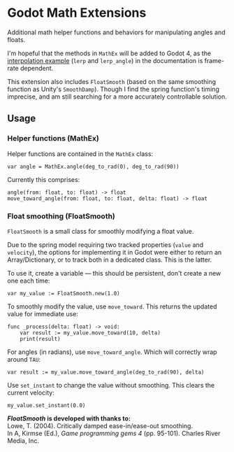 # Godot Math Extensions
Additional math helper functions and behaviors for manipulating angles and floats.

I'm hopeful that the methods in `MathEx` will be added to Godot 4, as the [interpolation example](https://docs.godotengine.org/en/latest/tutorials/math/interpolation.html#smoothing-motion) (`lerp` and `lerp_angle`) in the documentation is frame-rate dependent.

This extension also includes `FloatSmooth` (based on the same smoothing function as Unity's `SmoothDamp`). Though I find the spring function's timing imprecise, and am still searching for a more accurately controllable solution.

## Usage

### Helper functions (MathEx)
Helper functions are contained in the `MathEx` class:
```gdscript
var angle = MathEx.angle(deg_to_rad(0), deg_to_rad(90))
```
Currently this comprises:
```gdscript
angle(from: float, to: float) -> float
move_toward_angle(from: float, to: float, delta: float) -> float
```

### Float smoothing (FloatSmooth)
`FloatSmooth` is a small class for smoothly modifying a float value. 

Due to the spring model requiring two tracked properties (`value` and `velocity`), the options for implementing it in Godot were either to return an Array/Dictionary, or to track both in a dedicated class. This is the latter.

To use it, create a variable — this should be persistent, don't create a new one each time:
```gdscript
var my_value := FloatSmooth.new(1.0)
```
To smoothly modify the value, use `move_toward`. This returns the updated value for immediate use:
```gdscript
func _process(delta: float) -> void:
    var result := my_value.move_toward(10, delta)
    print(result)
```
For angles (in radians), use `move_toward_angle`. Which will correctly wrap around `TAU`:
```gdscript
var result := my_value.move_toward_angle(deg_to_rad(90), delta)
```
Use `set_instant` to change the value without smoothing. This clears the current velocity:
```gdscript
my_value.set_instant(0.0)
```

***FloatSmooth* is developed with thanks to:**<br />
Lowe, T. (2004). Critically damped ease-in/ease-out smoothing.<br />
In A, Kirmse (Ed.), *Game programming gems 4* (pp. 95-101). Charles River Media, Inc.